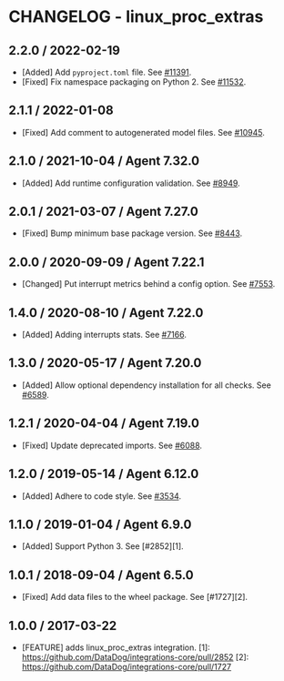 # CHANGELOG - linux_proc_extras

## 2.2.0 / 2022-02-19

* [Added] Add `pyproject.toml` file. See [#11391](https://github.com/DataDog/integrations-core/pull/11391).
* [Fixed] Fix namespace packaging on Python 2. See [#11532](https://github.com/DataDog/integrations-core/pull/11532).

## 2.1.1 / 2022-01-08

* [Fixed] Add comment to autogenerated model files. See [#10945](https://github.com/DataDog/integrations-core/pull/10945).

## 2.1.0 / 2021-10-04 / Agent 7.32.0

* [Added] Add runtime configuration validation. See [#8949](https://github.com/DataDog/integrations-core/pull/8949).

## 2.0.1 / 2021-03-07 / Agent 7.27.0

* [Fixed] Bump minimum base package version. See [#8443](https://github.com/DataDog/integrations-core/pull/8443).

## 2.0.0 / 2020-09-09 / Agent 7.22.1

* [Changed] Put interrupt metrics behind a config option. See [#7553](https://github.com/DataDog/integrations-core/pull/7553).

## 1.4.0 / 2020-08-10 / Agent 7.22.0

* [Added] Adding interrupts stats. See [#7166](https://github.com/DataDog/integrations-core/pull/7166).

## 1.3.0 / 2020-05-17 / Agent 7.20.0

* [Added] Allow optional dependency installation for all checks. See [#6589](https://github.com/DataDog/integrations-core/pull/6589).

## 1.2.1 / 2020-04-04 / Agent 7.19.0

* [Fixed] Update deprecated imports. See [#6088](https://github.com/DataDog/integrations-core/pull/6088).

## 1.2.0 / 2019-05-14 / Agent 6.12.0

* [Added] Adhere to code style. See [#3534](https://github.com/DataDog/integrations-core/pull/3534).

## 1.1.0 / 2019-01-04 / Agent 6.9.0

* [Added] Support Python 3. See [#2852][1].

## 1.0.1 / 2018-09-04 / Agent 6.5.0

* [Fixed] Add data files to the wheel package. See [#1727][2].

## 1.0.0 / 2017-03-22

* [FEATURE] adds linux_proc_extras integration.
[1]: https://github.com/DataDog/integrations-core/pull/2852
[2]: https://github.com/DataDog/integrations-core/pull/1727
